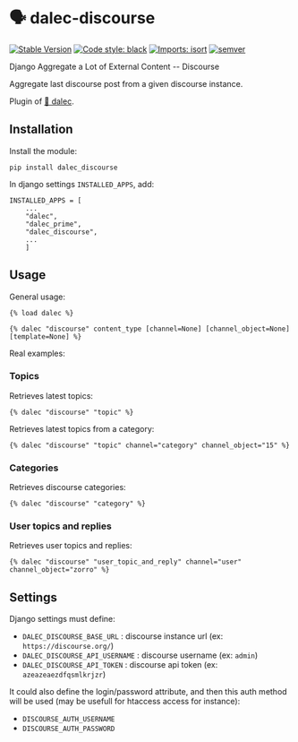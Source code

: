 # 🗣 dalec-discourse

[![Stable Version](https://img.shields.io/pypi/v/dalec-discourse?color=blue)](https://pypi.org/project/dalec-discourse/)
[![Code style: black](https://img.shields.io/badge/code%20style-black-000000.svg)](https://github.com/psf/black)
[![Imports: isort](https://img.shields.io/badge/%20imports-isort-%231674b1?style=flat&labelColor=ef8336)](https://pycqa.github.io/isort/)
[![semver](https://img.shields.io/badge/semver-2.0.0-green)](https://semver.org/)


Django Aggregate a Lot of External Content -- Discourse

Aggregate last discourse post from a given discourse instance.

Plugin of [🤖 dalec](https://github.com/webu/dalec).

## Installation

Install the module:

```
pip install dalec_discourse
```

In django settings `INSTALLED_APPS`, add:

```
INSTALLED_APPS = [
    ...
    "dalec",
    "dalec_prime",
    "dalec_discourse",
    ...
    ]
```


## Usage

General usage:
```django
{% load dalec %}

{% dalec "discourse" content_type [channel=None] [channel_object=None] [template=None] %}
```

Real examples:

### Topics

Retrieves latest topics:
```django
{% dalec "discourse" "topic" %}
```

Retrieves latest topics from a category:
```django
{% dalec "discourse" "topic" channel="category" channel_object="15" %}
```

### Categories

Retrieves discourse categories:
```django
{% dalec "discourse" "category" %}
```

### User topics and replies

Retrieves user topics and replies:

```django
{% dalec "discourse" "user_topic_and_reply" channel="user" channel_object="zorro" %}
```


## Settings

Django settings must define:

  - `DALEC_DISCOURSE_BASE_URL` : discourse instance url (ex: `https://discourse.org/`)
  - `DALEC_DISCOURSE_API_USERNAME` : discourse username (ex: `admin`)
  - `DALEC_DISCOURSE_API_TOKEN` : discourse api token (ex: `azeazeaezdfqsmlkrjzr`)

It could also define the login/password attribute, and then this auth method will be used
(may be usefull for htaccess access for instance):

  - `DISCOURSE_AUTH_USERNAME`
  - `DISCOURSE_AUTH_PASSWORD`


